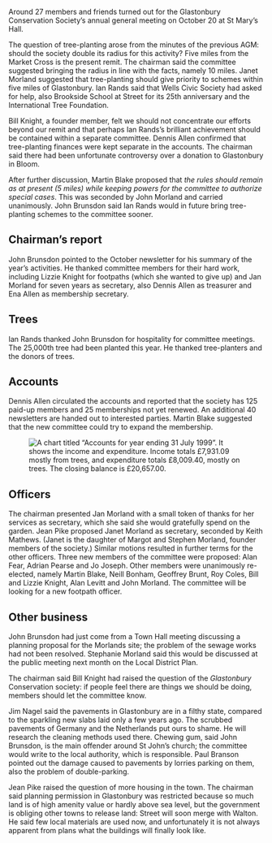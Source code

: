 Around 27 members and friends turned out for the Glastonbury
Conservation Society’s annual general meeting on October 20 at St Mary’s
Hall.

The question of tree-planting arose from the minutes of the previous
AGM: should the society double its radius for this activity? Five miles
from the Market Cross is the present remit. The chairman said the
committee suggested bringing the radius in line with the facts, namely
10 miles. Janet Morland suggested that tree-planting should give
priority to schemes within five miles of Glastonbury. Ian Rands said
that Wells Civic Society had asked for help, also Brookside School at
Street for its 25th anniversary and the International Tree Foundation.

Bill Knight, a founder member, felt we should not concentrate our
efforts beyond our remit and that perhaps Ian Rands’s brilliant
achievement should be contained within a separate committee. Dennis
Allen confirmed that tree-planting finances were kept separate in the
accounts. The chairman said there had been unfortunate controversy over
a donation to Glastonbury in Bloom.

After further discussion, Martin Blake proposed that *the rules should
remain as at present (5 miles) while keeping powers for the committee to
authorize special cases*. This was seconded by John Morland and carried
unanimously. John Brunsdon said Ian Rands would in future bring
tree-planting schemes to the committee sooner.

Chairman’s report
-----------------

John Brunsdon pointed to the October newsletter
for his summary of the year’s activities. He thanked committee members
for their hard work, including Lizzie Knight for footpaths (which she
wanted to give up) and Jan Morland for seven years as secretary, also
Dennis Allen as treasurer and Ena Allen as membership secretary.

Trees
-----

Ian Rands thanked John Brunsdon for hospitality for committee
meetings. The 25,000th tree had been planted this year. He thanked
tree-planters and the donors of trees.

Accounts
--------

Dennis Allen circulated the accounts and reported that the
society has 125 paid-up members and 25 memberships not yet renewed. An
additional 40 newsletters are handed out to interested parties. Martin
Blake suggested that the new committee could try to expand the
membership.

<figure>
<img src="../accounts.png" alt="A chart titled “Accounts for year ending 31 July 1999”. It shows the income and expenditure. Income totals £7,931.09 mostly from trees, and expenditure totals £8,009.40, mostly on trees. The closing balance is £20,657.00.">
</figure>

Officers
--------

The chairman presented Jan Morland with a small token of
thanks for her services as secretary, which she said she would
gratefully spend on the garden. Jean Pike proposed Janet Morland as
secretary, seconded by Keith Mathews. (Janet is the daughter of Margot
and Stephen Morland, founder members of the society.) Similar motions
resulted in further terms for the other officers. Three new members of
the committee were proposed: Alan Fear, Adrian Pearse and Jo Joseph.
Other members were unanimously re-elected, namely Martin Blake, Neill
Bonham, Geoffrey Brunt, Roy Coles, Bill and Lizzie Knight, Alan Levitt
and John Morland. The committee will be looking for a new footpath
officer.

Other business
--------------

John Brunsdon had just come from a Town Hall meeting
discussing a planning proposal for the Morlands site; the problem of the
sewage works had not been resolved. Stephanie Morland said this would be
discussed at the public meeting next month on the Local District Plan.

The chairman said Bill Knight had raised the question of the
*Glastonbury* Conservation society: if people feel there are things we
should be doing, members should let the committee know.

Jim Nagel said the pavements in Glastonbury are in a filthy state,
compared to the sparkling new slabs laid only a few years ago. The
scrubbed pavements of Germany and the Netherlands put ours to shame. He
will research the cleaning methods used there. Chewing gum, said John
Brunsdon, is the main offender around St John’s church; the committee
would write to the local authority, which is responsible. Paul Branson
pointed out the damage caused to pavements by lorries parking on them,
also the problem of double-parking.

Jean Pike raised the question of more housing in the town. The chairman
said planning permission in Glastonbury was restricted because so much
land is of high amenity value or hardly above sea level, but the
government is obliging other towns to release land: Street will soon
merge with Walton. He said few local materials are used now, and
unfortunately it is not always apparent from plans what the buildings
will finally look like.
